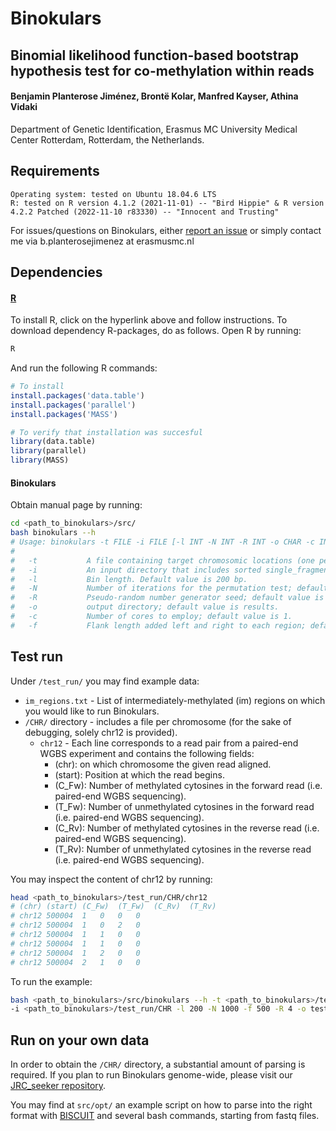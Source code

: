 # Binokulars
## Binomial likelihood function-based bootstrap hypothesis test for co-methylation within reads


#### Benjamin Planterose Jiménez, Brontë Kolar, Manfred Kayser, Athina Vidaki
Department of Genetic Identification, Erasmus MC University Medical Center Rotterdam, Rotterdam, the Netherlands.

## Requirements

    Operating system: tested on Ubuntu 18.04.6 LTS
    R: tested on R version 4.1.2 (2021-11-01) -- "Bird Hippie" & R version 4.2.2 Patched (2022-11-10 r83330) -- "Innocent and Trusting"

For issues/questions on Binokulars, either [report an issue](https://github.com/BenjaminPlanterose/Binokulars/issues) or simply contact me via b.planterosejimenez at erasmusmc.nl

## Dependencies

#### [R](https://cran.r-project.org/)

To install R, click on the hyperlink above and follow instructions. To download dependency R-packages, do as follows. Open R by running:
```bash
R
```
And run the following R commands:

```r
# To install
install.packages('data.table')
install.packages('parallel')
install.packages('MASS')

# To verify that installation was succesful
library(data.table)
library(parallel)
library(MASS)
```

#### Binokulars

Obtain manual page by running:
```bash
cd <path_to_binokulars>/src/
bash binokulars --h
# Usage: binokulars -t FILE -i FILE [-l INT -N INT -R INT -o CHAR -c INT -f INT]
#
#   -t           A file containing target chromosomic locations (one per row) in the following format chr1:1234-3456.
#   -i           An input directory that includes sorted single_fragment.epiread files per chromosome (see Biscuit manual page for more details: https://huishenlab.github.io/biscuit/epiread_format/#single-fragment-epireads).
#   -l           Bin length. Default value is 200 bp.
#   -N           Number of iterations for the permutation test; default value is 1000.
#   -R           Pseudo-random number generator seed; default value is 1.
#   -o           output directory; default value is results.
#   -c           Number of cores to employ; default value is 1.
#   -f           Flank length added left and right to each region; default value is 500.
```

## Test run

Under ```/test_run/``` you may find example data: 

* ```im_regions.txt``` - List of intermediately-methylated (im) regions on which you would like to run Binokulars.
* ```/CHR/``` directory - includes a file per chromosome (for the sake of debugging, solely chr12 is provided).
	* ```chr12``` - Each line corresponds to a read pair from a paired-end WGBS experiment and contains the following fields:
		* (chr): on which chromosome the given read aligned.
		* (start): Position at which the read begins.
		* (C_Fw): Number of methylated cytosines in the forward read (i.e. paired-end WGBS sequencing).
		* (T_Fw): Number of unmethylated cytosines in the forward read (i.e. paired-end WGBS sequencing).
		* (C_Rv): Number of methylated cytosines in the reverse read (i.e. paired-end WGBS sequencing).
		* (T_Rv): Number of unmethylated cytosines in the reverse read (i.e. paired-end WGBS sequencing).

You may inspect the content of chr12 by running:
```bash
head <path_to_binokulars>/test_run/CHR/chr12
# (chr)	(start) (C_Fw)	(T_Fw)	(C_Rv)	(T_Rv)
# chr12	500004	1	0	0	0
# chr12	500004	1	0	2	0
# chr12	500004	1	1	0	0
# chr12	500004	1	1	0	0
# chr12	500004	1	2	0	0
# chr12	500004	2	1	0	0

```

To run the example:

```bash
bash <path_to_binokulars>/src/binokulars --h -t <path_to_binokulars>/test_run/im_regions.txt \\
-i <path_to_binokulars>/test_run/CHR -l 200 -N 1000 -f 500 -R 4 -o test_results -c 1
```

## Run on your own data

In order to obtain the ```/CHR/``` directory, a substantial amount of parsing is required. If you plan to run Binokulars genome-wide, please visit our [JRC_seeker repository](https://github.com/BenjaminPlanterose/JRC_seeker).

You may find at ```src/opt/``` an example script on how to parse into the right format with [BISCUIT](https://huishenlab.github.io/biscuit/) and several bash commands, starting from fastq files.

